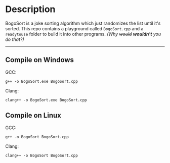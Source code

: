 # Description

BogoSort is a joke sorting algorithm which just randomizes the list until it's sorted.
This repo contains a playground called ```BogoSort.cpp``` and a ```readytouse``` folder to build it into other programs.
*(Why ~~would~~ **wouldn't** you do that?)*

---

## Compile on Windows

GCC:

```
g++ -o BogoSort.exe BogoSort.cpp
```

Clang:

```
clang++ -o BogoSort.exe BogoSort.cpp
```


## Compile on Linux


GCC:

```
g++ -o BogoSort BogoSort.cpp
```

Clang:

```
clang++ -o BogoSort BogoSort.cpp
```
